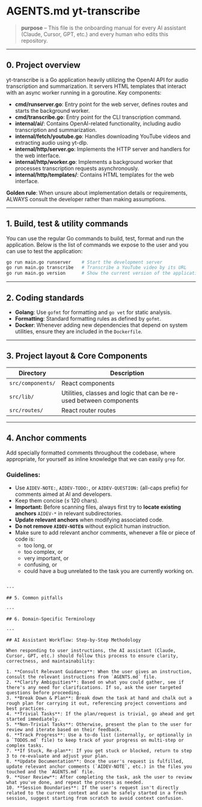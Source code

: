 # AGENTS.md yt-transcribe  

> **purpose** – This file is the onboarding manual for every AI assistant (Claude, Cursor, GPT, etc.) and every human who edits this repository.

---

## 0. Project overview

yt-transcribe is a Go application heavily utilizing the OpenAI API for audio transcription and summarization. It servers HTML templates that interact with an async worker running in a goroutine. Key components:

- **cmd/runserver.go**: Entry point for the web server, defines routes and starts the background worker.
- **cmd/transcribe.go**: Entry point for the CLI transcription command.
- **internal/ai/**: Contains OpenAI-related functionality, including audio transcription and summarization.
- **internal/fetch/youtube.go**: Handles downloading YouTube videos and extracting audio using yt-dlp.
- **internal/http/server.go**: Implements the HTTP server and handlers for the web interface.
- **internal/http/worker.go**: Implements a background worker that processes transcription requests asynchronously.
- **internal/http/templates/**: Contains HTML templates for the web interface.

**Golden rule**: When unsure about implementation details or requirements, ALWAYS consult the developer rather than making assumptions.

---

## 1. Build, test & utility commands

You can use the regular Go commands to build, test, format and run the application. Below is the list of commands we expose to the user and you can use to test the application:

```bash
go run main.go runserver    # Start the development server
go run main.go transcribe   # Transcribe a YouTube video by its URL
go run main.go version      # Show the current version of the application
```

---

## 2. Coding standards

*  **Golang**: Use `gofmt` for formatting and `go vet` for static analysis. 
*  **Formatting**: Standard formatting rules as defined by `gofmt`.
*  **Docker**: Whenever adding new dependencies that depend on system utilities, ensure they are included in the `Dockerfile`.

---

## 3. Project layout & Core Components

| Directory         | Description                                                         |
| ----------------- | ------------------------------------------------------------------- |
| `src/components/` | React components                                                    |
| `src/lib/`        | Utilities, classes and logic that can be re-used between components |
| `src/routes/`     | React router routes                                                 |

---

## 4. Anchor comments

Add specially formatted comments throughout the codebase, where appropriate, for yourself as inline knowledge that we can easily `grep` for.

### Guidelines:

- Use `AIDEV-NOTE:`, `AIDEV-TODO:`, or `AIDEV-QUESTION:` (all-caps prefix) for comments aimed at AI and developers.
- Keep them concise (≤ 120 chars).
- **Important:** Before scanning files, always first try to **locate existing anchors** `AIDEV-*` in relevant subdirectories.
- **Update relevant anchors** when modifying associated code.
- **Do not remove `AIDEV-NOTE`s** without explicit human instruction.
- Make sure to add relevant anchor comments, whenever a file or piece of code is:
  * too long, or
  * too complex, or
  * very important, or
  * confusing, or
  * could have a bug unrelated to the task you are currently working on.
```

---

## 5. Common pitfalls

---

## 6. Domain-Specific Terminology

---

## AI Assistant Workflow: Step-by-Step Methodology

When responding to user instructions, the AI assistant (Claude, Cursor, GPT, etc.) should follow this process to ensure clarity, correctness, and maintainability:

1. **Consult Relevant Guidance**: When the user gives an instruction, consult the relevant instructions from `AGENTS.md` file.
2. **Clarify Ambiguities**: Based on what you could gather, see if there's any need for clarifications. If so, ask the user targeted questions before proceeding.
3. **Break Down & Plan**: Break down the task at hand and chalk out a rough plan for carrying it out, referencing project conventions and best practices.
4. **Trivial Tasks**: If the plan/request is trivial, go ahead and get started immediately.
5. **Non-Trivial Tasks**: Otherwise, present the plan to the user for review and iterate based on their feedback.
6. **Track Progress**: Use a to-do list (internally, or optionally in a `TODOS.md` file) to keep track of your progress on multi-step or complex tasks.
7. **If Stuck, Re-plan**: If you get stuck or blocked, return to step 3 to re-evaluate and adjust your plan.
8. **Update Documentation**: Once the user's request is fulfilled, update relevant anchor comments (`AIDEV-NOTE`, etc.) in the files you touched and the `AGENTS.md` file.
9. **User Review**: After completing the task, ask the user to review what you've done, and repeat the process as needed.
10. **Session Boundaries**: If the user's request isn't directly related to the current context and can be safely started in a fresh session, suggest starting from scratch to avoid context confusion.
